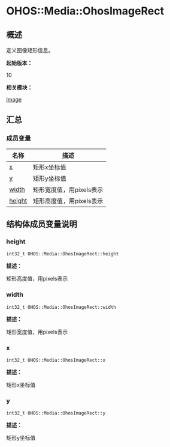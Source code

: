 # OHOS::Media::OhosImageRect


## 概述

定义图像矩形信息。

**起始版本：**

10

**相关模块：**

[Image](image.md)


## 汇总


### 成员变量

| 名称 | 描述 | 
| -------- | -------- |
| [x](#x) | 矩形x坐标值 | 
| [y](#y) | 矩形y坐标值 | 
| [width](#width) | 矩形宽度值，用pixels表示 | 
| [height](#height) | 矩形高度值，用pixels表示 | 


## 结构体成员变量说明


### height

```
int32_t OHOS::Media::OhosImageRect::height
```

**描述：**

矩形高度值，用pixels表示


### width

```
int32_t OHOS::Media::OhosImageRect::width
```

**描述：**

矩形宽度值，用pixels表示


### x

```
int32_t OHOS::Media::OhosImageRect::x
```

**描述：**

矩形x坐标值


### y

```
int32_t OHOS::Media::OhosImageRect::y
```

**描述：**

矩形y坐标值
